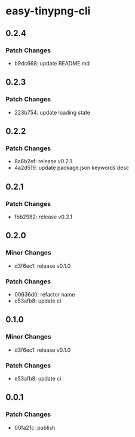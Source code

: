 # easy-tinypng-cli

## 0.2.4

### Patch Changes

- b9dc668: update README.md

## 0.2.3

### Patch Changes

- 223b754: update loading state

## 0.2.2

### Patch Changes

- 8a6b2ef: release v0.2.1
- 4a2d519: update package.json keywords desc

## 0.2.1

### Patch Changes

- fbb2982: release v0.2.1

## 0.2.0

### Minor Changes

- d3f6ec1: release v0.1.0

### Patch Changes

- 00636d0: refactor name
- e53afb8: update ci

## 0.1.0

### Minor Changes

- d3f6ec1: release v0.1.0

### Patch Changes

- e53afb8: update ci

## 0.0.1

### Patch Changes

- 00fa21c: publish
